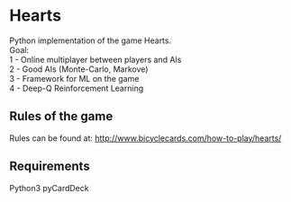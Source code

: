 # Hearts
Python implementation of the game Hearts.  
Goal:  
  1 - Online multiplayer between players and AIs  
  2 - Good AIs (Monte-Carlo, Markove)  
  3 - Framework for ML on the game  
  4 - Deep-Q Reinforcement Learning  

## Rules of the game
Rules can be found at: http://www.bicyclecards.com/how-to-play/hearts/

## Requirements
  Python3  pyCardDeck  
  
